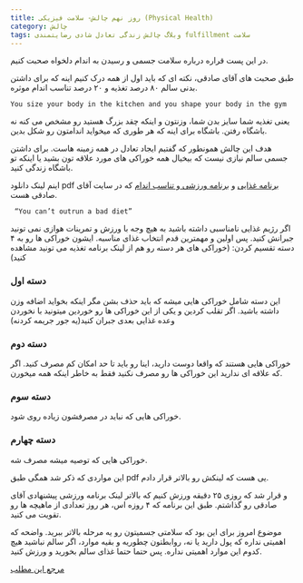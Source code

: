 ```yaml
---
title: روز نهم چالش- سلامت فیزیکی (Physical Health)
category: چالش
tags: وبلاگ چالش زندگی تعادل شادی رضایتمندی fulfillment سلامت
---
```


در این پست قراره درباره سلامت جسمی و رسیدن به اندام دلخواه صحبت کنیم.

طبق صحبت های آقای صادقی، نکته ای که باید اول از همه درک کنیم اینه که برای داشتن بدنی سالم ۸۰ درصد تغذیه و ۲۰ درصد تناسب اندام موثره.

    You size your body in the kitchen and you shape your body in the gym

یعنی تغذیه شما سایز بدن شما، وزنتون و اینکه چقد بزرگ هستید رو مشخص می کنه نه باشگاه رفتن. باشگاه برای اینه که هر طوری که میخواید اندامتون رو شکل بدین.

هدف این چالش همونطور که گفتیم ایجاد تعادل در همه زمینه هاست. برای داشتن جسمی سالم نیازی نیست که بیخیال همه خوراکی های مورد علاقه تون بشید یا اینکه تو باشگاه زندگی کنید.

اینم لینک دانلود pdf [برنامه غذایی](https://titaniumsuccess.com/food-guide/) و [برنامه ورزشی و تناسب اندام](https://titaniumsuccess.com/fitness-guide/) که در سایت آقای صادقی هست.

     “You can’t outrun a bad diet” 


اگر رژیم غذایی نامناسبی داشته باشید به هیچ وجه با ورزش و تمرینات هوازی نمی تونید جبرانش کنید. پس اولین و مهمترین قدم انتخاب غذای مناسبه. ایشون خوراکی ها رو به ۴ دسته تقسیم کردن: (خوراکی های هر دسته رو هم از لینک برنامه تغذیه می تونید مشاهده کنید)
### دسته اول

این دسته شامل خوراکی هایی میشه که باید حذف بشن مگر اینکه بخواید اضافه وزن داشته باشید. اگر تقلب کردین و یکی از این خوراکی ها رو خوردین میتونید با نخوردن وعده غذایی بعدی جبران کنید(یه جور جریمه کردنه)
### دسته دوم

خوراکی هایی هستند که واقعا دوست دارید، اینا رو باید تا حد امکان کم مصرف کنید. اگر که علاقه ای ندارید این خوراکی ها رو مصرف نکنید فقط به خاطر اینکه همه میخورن.
### دسته سوم

خوراکی هایی که نباید در مصرفشون زیاده روی شود.
### دسته چهارم

خوراکی هایی که توصیه میشه مصرف شه.


این مواردی که ذکر شد همگی طبق pdf یی هست که لینکش رو بالاتر قرار دادم.

و قرار شد که روزی ۲۵ دقیقه ورزش کنیم که بالاتر لینک برنامه ورزشی پیشنهادی آقای صادقی رو گذاشتم. طبق این برنامه که ۴ روزه اس، هر روز تعدادی از ماهیچه ها رو تقویت می کنید.

موضوع امروز برای این بود که سلامتی جسمیتون رو یه مرحله بالاتر ببرید.
واضحه که اهمیتی نداره که پول دارید یا نه، روابطتون چطوریه و بقیه موارد، اگر سالم نباشید هیچ کدوم این موارد اهمیتی نداره. پس حتما حتما غذای سالم بخورید و ورزش کنید.

[مرجع این مطلب](https://titaniumsuccess.com/podcast/physical-health/)










